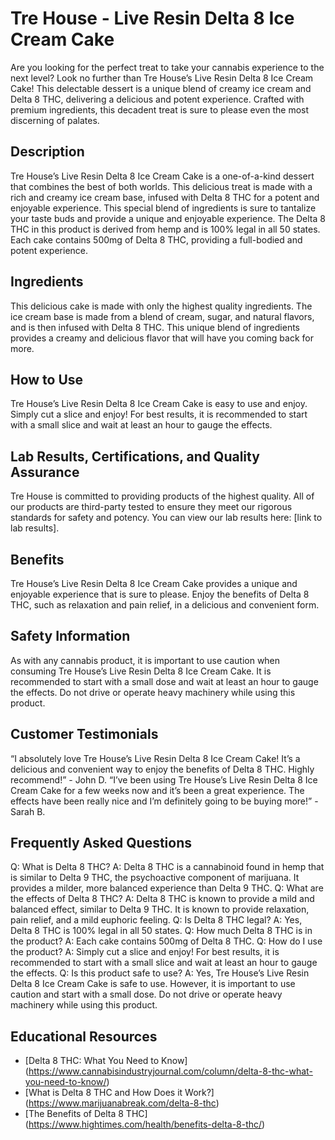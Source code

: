 # Tre House - Live Resin Delta 8 Ice Cream Cake 
Are you looking for the perfect treat to take your cannabis experience to the next level? Look no further than Tre House’s Live Resin Delta 8 Ice Cream Cake! This delectable dessert is a unique blend of creamy ice cream and Delta 8 THC, delivering a delicious and potent experience. Crafted with premium ingredients, this decadent treat is sure to please even the most discerning of palates.
## Description
Tre House’s Live Resin Delta 8 Ice Cream Cake is a one-of-a-kind dessert that combines the best of both worlds. This delicious treat is made with a rich and creamy ice cream base, infused with Delta 8 THC for a potent and enjoyable experience. This special blend of ingredients is sure to tantalize your taste buds and provide a unique and enjoyable experience. The Delta 8 THC in this product is derived from hemp and is 100% legal in all 50 states. Each cake contains 500mg of Delta 8 THC, providing a full-bodied and potent experience.
## Ingredients
This delicious cake is made with only the highest quality ingredients. The ice cream base is made from a blend of cream, sugar, and natural flavors, and is then infused with Delta 8 THC. This unique blend of ingredients provides a creamy and delicious flavor that will have you coming back for more.
## How to Use
Tre House’s Live Resin Delta 8 Ice Cream Cake is easy to use and enjoy. Simply cut a slice and enjoy! For best results, it is recommended to start with a small slice and wait at least an hour to gauge the effects.
## Lab Results, Certifications, and Quality Assurance
Tre House is committed to providing products of the highest quality. All of our products are third-party tested to ensure they meet our rigorous standards for safety and potency. You can view our lab results here: [link to lab results].
## Benefits
Tre House’s Live Resin Delta 8 Ice Cream Cake provides a unique and enjoyable experience that is sure to please. Enjoy the benefits of Delta 8 THC, such as relaxation and pain relief, in a delicious and convenient form.
## Safety Information
As with any cannabis product, it is important to use caution when consuming Tre House’s Live Resin Delta 8 Ice Cream Cake. It is recommended to start with a small dose and wait at least an hour to gauge the effects. Do not drive or operate heavy machinery while using this product.
## Customer Testimonials
“I absolutely love Tre House’s Live Resin Delta 8 Ice Cream Cake! It’s a delicious and convenient way to enjoy the benefits of Delta 8 THC. Highly recommend!” - John D. 
“I’ve been using Tre House’s Live Resin Delta 8 Ice Cream Cake for a few weeks now and it’s been a great experience. The effects have been really nice and I’m definitely going to be buying more!” - Sarah B. 
## Frequently Asked Questions
Q: What is Delta 8 THC?
A: Delta 8 THC is a cannabinoid found in hemp that is similar to Delta 9 THC, the psychoactive component of marijuana. It provides a milder, more balanced experience than Delta 9 THC. 
Q: What are the effects of Delta 8 THC?
A: Delta 8 THC is known to provide a mild and balanced effect, similar to Delta 9 THC. It is known to provide relaxation, pain relief, and a mild euphoric feeling.
Q: Is Delta 8 THC legal? 
A: Yes, Delta 8 THC is 100% legal in all 50 states.
Q: How much Delta 8 THC is in the product?
A: Each cake contains 500mg of Delta 8 THC.
Q: How do I use the product?
A: Simply cut a slice and enjoy! For best results, it is recommended to start with a small slice and wait at least an hour to gauge the effects. 
Q: Is this product safe to use?
A: Yes, Tre House’s Live Resin Delta 8 Ice Cream Cake is safe to use. However, it is important to use caution and start with a small dose. Do not drive or operate heavy machinery while using this product.
## Educational Resources
- [Delta 8 THC: What You Need to Know] (https://www.cannabisindustryjournal.com/column/delta-8-thc-what-you-need-to-know/)
- [What is Delta 8 THC and How Does it Work?] (https://www.marijuanabreak.com/delta-8-thc)
- [The Benefits of Delta 8 THC] (https://www.hightimes.com/health/benefits-delta-8-thc/)